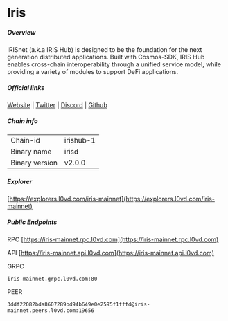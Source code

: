 # Iris


##### Overview
IRISnet (a.k.a IRIS Hub) is designed to be the foundation for the next generation distributed applications. Built with Cosmos-SDK, IRIS Hub enables cross-chain interoperability through a unified service model, while providing a variety of modules to support DeFi applications.


##### Official links
[Website](https://www.irisnet.org/) | [Twitter](https://twitter.com/irisnetwork) | [Discord](https://discord.gg/ggRSyCJsQk) | [Github](https://github.com/irisnet)

##### Chain info

|  |  |
| ------ | ------ |
| Chain-id | irishub-1 |
| Binary name | irisd |
| Binary version | v2.0.0 |

##### Explorer
[https://explorers.l0vd.com/iris-mainnet](https://explorers.l0vd.com/iris-mainnet)

##### Public Endpoints
RPC
[https://iris-mainnet.rpc.l0vd.com](https://iris-mainnet.rpc.l0vd.com)

API
[https://iris-mainnet.api.l0vd.com](https://iris-mainnet.api.l0vd.com)

GRPC
```
iris-mainnet.grpc.l0vd.com:80
```

PEER
```
3ddf22082bda8607289bd94b649e0e2595f1fffd@iris-mainnet.peers.l0vd.com:19656
```
